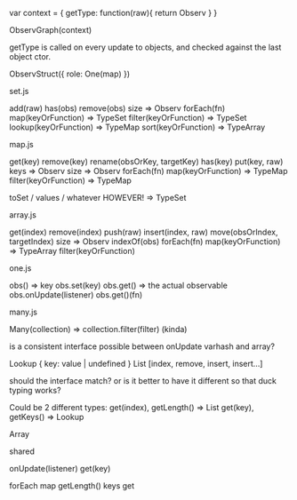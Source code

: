var context = {
  getType: function(raw){
    return Observ
  }
}

ObservGraph(context)

getType is called on every update to objects, and checked against the last object ctor.

ObservStruct({
  role: One(map)
})

set.js

add(raw)
has(obs)
remove(obs)
size => Observ
forEach(fn)
map(keyOrFunction) => TypeSet
filter(keyOrFunction) => TypeSet
lookup(keyOrFunction) => TypeMap
sort(keyOrFunction) => TypeArray

map.js

get(key)
remove(key)
rename(obsOrKey, targetKey)
has(key)
put(key, raw)
keys => Observ
size => Observ
forEach(fn)
map(keyOrFunction) => TypeMap
filter(keyOrFunction) => TypeMap

toSet / values / whatever HOWEVER! => TypeSet

array.js

get(index)
remove(index)
push(raw)
insert(index, raw)
move(obsOrIndex, targetIndex) 
size => Observ
indexOf(obs)
forEach(fn)
map(keyOrFunction) => TypeArray
filter(keyOrFunction)

one.js

obs() => key
obs.set(key)
obs.get() => the actual observable
obs.onUpdate(listener) 
obs.get()(fn)


many.js 

Many(collection) => collection.filter(filter) (kinda)


















is a consistent interface possible between onUpdate varhash and array?

Lookup  { key: value | undefined }
List    [index, remove, insert, insert…]

should the interface match? or is it better to have it different so that duck typing works? 

Could be 2 different types:
get(index), getLength() => List
get(key), getKeys() => Lookup





Array

shared

onUpdate(listener)
get(key)

forEach
map
getLength()
keys
get